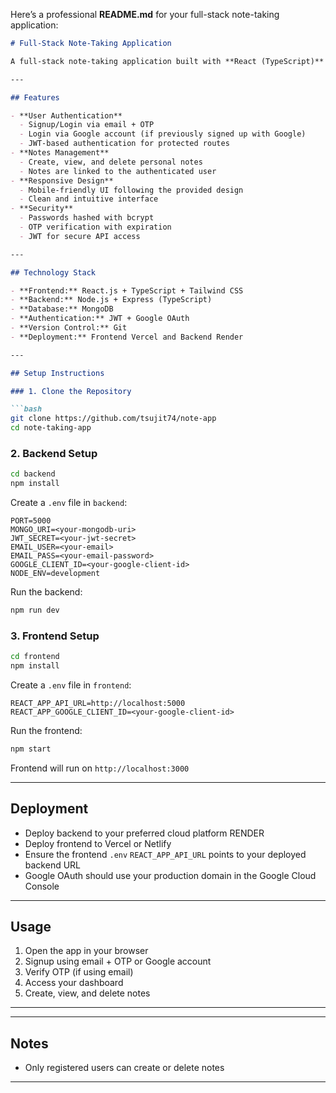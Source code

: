 Here’s a professional **README.md** for your full-stack note-taking application:

````markdown
# Full-Stack Note-Taking Application

A full-stack note-taking application built with **React (TypeScript)** on the front-end and **Node.js (TypeScript)** on the back-end. Users can sign up using **email + OTP** or **Google login**, create and delete notes, and manage their account securely with **JWT authentication**.

---

## Features

- **User Authentication**
  - Signup/Login via email + OTP
  - Login via Google account (if previously signed up with Google)
  - JWT-based authentication for protected routes
- **Notes Management**
  - Create, view, and delete personal notes
  - Notes are linked to the authenticated user
- **Responsive Design**
  - Mobile-friendly UI following the provided design
  - Clean and intuitive interface
- **Security**
  - Passwords hashed with bcrypt
  - OTP verification with expiration
  - JWT for secure API access

---

## Technology Stack

- **Frontend:** React.js + TypeScript + Tailwind CSS
- **Backend:** Node.js + Express (TypeScript)
- **Database:** MongoDB 
- **Authentication:** JWT + Google OAuth
- **Version Control:** Git
- **Deployment:** Frontend Vercel and Backend Render

---

## Setup Instructions

### 1. Clone the Repository

```bash
git clone https://github.com/tsujit74/note-app
cd note-taking-app
````

### 2. Backend Setup

```bash
cd backend
npm install
```

Create a `.env` file in `backend`:

```env
PORT=5000
MONGO_URI=<your-mongodb-uri>
JWT_SECRET=<your-jwt-secret>
EMAIL_USER=<your-email>
EMAIL_PASS=<your-email-password>
GOOGLE_CLIENT_ID=<your-google-client-id>
NODE_ENV=development
```

Run the backend:

```bash
npm run dev
```

### 3. Frontend Setup

```bash
cd frontend
npm install
```

Create a `.env` file in `frontend`:

```env
REACT_APP_API_URL=http://localhost:5000
REACT_APP_GOOGLE_CLIENT_ID=<your-google-client-id>
```

Run the frontend:

```bash
npm start
```

Frontend will run on `http://localhost:3000`

---

## Deployment

* Deploy backend to your preferred cloud platform RENDER
* Deploy frontend to Vercel or Netlify
* Ensure the frontend `.env` `REACT_APP_API_URL` points to your deployed backend URL
* Google OAuth should use your production domain in the Google Cloud Console

---

## Usage

1. Open the app in your browser
2. Signup using email + OTP or Google account
3. Verify OTP (if using email)
4. Access your dashboard
5. Create, view, and delete notes

---


---

## Notes

* Only registered users can create or delete notes

---

```
